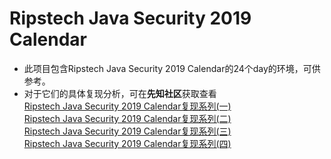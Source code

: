 # Ripstech Java Security 2019 Calendar

* 此项目包含Ripstech Java Security 2019 Calendar的24个day的环境，可供参考。
* 对于它们的具体复现分析，可在**先知社区**获取查看  
[Ripstech Java Security 2019 Calendar复现系列(一)](https://xz.aliyun.com/t/7098)  
[Ripstech Java Security 2019 Calendar复现系列(二)](https://xz.aliyun.com/t/7162)  
[Ripstech Java Security 2019 Calendar复现系列(三)](https://xz.aliyun.com/t/7206)  
[Ripstech Java Security 2019 Calendar复现系列(四)](https://xz.aliyun.com/t/7247)